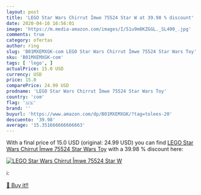 ```yaml
---
layout: post
title: 'LEGO Star Wars Chirrut Îmwe 75524 Star W at 39.98 % discount'
date: 2020-04-16 16:56:01
image: 'https://m.media-amazon.com/images/I/51u9m8KZGGL._SL400_.jpg'
comments: true
category: ofertas
author: ring
slug: 'B01MXEMXGK-com LEGO Star Wars Chirrut Îmwe 75524 Star Wars Toy'
sku: 'B01MXEMXGK-com'
tags: [ 'lego', ]
actualPrice: 15.0 USD
currency: USD
price: 15.0
comparePrice: 24.99 USD
prodname: 'LEGO Star Wars Chirrut Îmwe 75524 Star Wars Toy'
country: 'com'
flag: '🇺🇸'
brand: ''
buyurl: 'https://www.amazon.com/dp/B01MXEMXGK/?tag=tolees-20'
descuento: '39.98'
average: '15.351666666666663'
---
```


With a final price of 15.0 USD (original: 24.99 USD) you can find [LEGO Star Wars Chirrut Îmwe 75524 Star Wars Toy](https://www.amazon.com/dp/B01MXEMXGK/?tag=tolees-20) with a  39.98 % discount here:

[![LEGO Star Wars Chirrut Îmwe 75524 Star W](https://m.media-amazon.com/images/I/51u9m8KZGGL._SL400_.jpg)](https://www.amazon.com/dp/B01MXEMXGK/?tag=tolees-20)

ℹ️:


[🛒 Buy it!!](https://www.amazon.com/dp/B01MXEMXGK/?tag=tolees-20)
